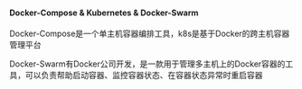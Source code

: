 #### Docker-Compose & Kubernetes & Docker-Swarm

Docker-Compose是一个单主机容器编排工具，k8s是基于Docker的跨主机容器管理平台

Docker-Swarm有Docker公司开发，是一款用于管理多主机上的Docker容器的工具，可以负责帮助启动容器、监控容器状态、在容器状态异常时重启容器

